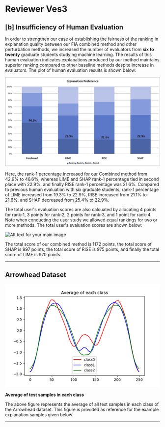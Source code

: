 # Reviewer Ves3 

## [b] Insufficiency of Human Evaluation

In order to strengthen our case of establishing the fairness of the ranking in explanation quality between our FIA combined method and other perturbation methods, we increased the number of evaluators from **six to twenty** graduate students studying machine learning. The results of this human evaluation indicates explanations produced by our method maintains superior ranking compared to other baseline methods despite increase in evaluators. The plot of human evaluation results is shown below:   

![Alt text for your main image](Human_Evaluation/Human_Eval.jpg)

Here, the rank-1 percentage increased for our Combined method from 42.9% to 46.6%, whereas LIME and SHAP rank-1 percentage tied in second place with 22.9%, and finally RISE rank-1 percentage was 21.6%. Compared to previous human evaluation with six graduate students, rank-1 percentage of LIME increased from 19.3% to 22.9%, RISE increased from 21.1% to 21.6%, and SHAP decreased from 25.4% to 22.9%.

The total user's evaluation scores are also calcuated by allocating 4 points for rank-1, 3 points for rank-2, 2 points for rank-3, and 1 point for rank-4. Note when conducting the user study we allowed equal rankings for two or more methods. The total user's evaluation scores are shown below: 

![Alt text for your main image](Human_Evaluation/Human_Eval2.jpg)

The total score of our combined method is 1172 points, the total score of SHAP is 997 points, the total score of RISE is 975 points, and finally the total score of LIME is 970 points. 

---

## Arrowhead Dataset

![Alt text for your main image](Explanation_Samples/arrowhead/Avg.png)

**Average of test samples in each class**

The above figure represents the average of all test samples in each class of the Arrowhead dataset. This figure is provided as reference for the example explanation samples given below.   

---
     

